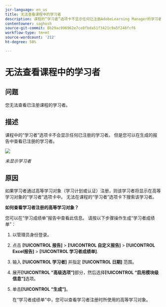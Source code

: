 ```yaml
---
jcr-language: en_us
title: 无法查看课程中的学习者
description: 课程的“学习者”选项卡不显示任何已注册AdobeLearning Manager的学习者。 但是您可以在生成的报告中查看已注册的学习者。
contentowner: saghosh
source-git-commit: 8b29ac996962e7ce8fbda51f3421c9a5f248fcf6
workflow-type: tm+mt
source-wordcount: '212'
ht-degree: 58%

---
```




# 无法查看课程中的学习者

## 问题

您无法查看已注册课程的学习者。

## 描述

课程中的“学习者”选项卡不会显示任何已注册的学习者。 但是您可以在生成的报告中查看已注册的学习者。

![](assets/no-learners.png)

*未显示学习者*

## 原因

如果学习者通过高等学习对象（学习计划或认证）注册，则该学习者将显示在高等学习对象的“学习者”选项卡中。 无法在课程的“学习者”选项卡下搜索该学习者。

**如何查看学习者注册的高等学习对象？**

您可以在“学习成绩单”报告中查看此信息。 请按以下步骤操作生成“学习者成绩单”：

1. 以管理员身份登录。
1. 点击 **[!UICONTROL 报告]** > **[!UICONTROL 自定义报告]** > **[!UICONTROL Excel报告]** > **[!UICONTROL 学习者成绩单]**.

1. 输入 **[!UICONTROL 学习者]** 并指定 **[!UICONTROL 日期]** 范围。
1. 展开&#x200B;**[!UICONTROL “高级选项”]**&#x200B;部分，然后选择&#x200B;**[!UICONTROL “启用模块级信息”]**&#x200B;选项。
1. 单击&#x200B;**[!UICONTROL “生成”]**。

   在“学习者成绩单”中，您可以查看学习者注册时所使用的高等学习对象。
